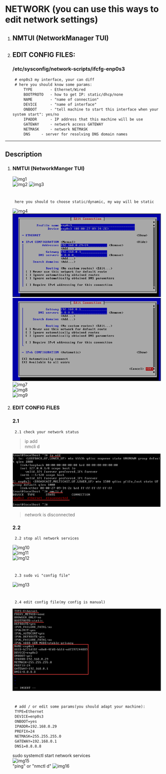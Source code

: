 # NETWORK (you can use this ways to edit network settings)
1. ## NMTUI (NetworkManager TUI)
2. ## EDIT CONFIG FILES:
	### /etc/sysconfig/network-scripts/ifcfg-enp0s3  
		# enp0s3 my interface, your can diff
		# here you should know some params:
			TYPE 		- Ethernet/Wired
			BOOTPROTO	- how to get IP: static/dhcp/none
			NAME		- "name of connection"
			DEVICE		- "name of interface"
			ONBOOT		- "tell machine to start this interface when your system start": yes/no
			IPADDR		- IP address that this machine will be use
			GATEWAY		- network access GATEWAY
			NETMASK		- network NETMASK
			DNS		- server for resolving DNS domain names
***

## Description
1. ### NMTUI (NetworkManger TUI)
	![img1](./imgs/1.png)  
	![img2](./imgs/2.png)
	![img3](./imgs/3.png)  
	#  
		here you should to choose static/dynamic, my way will be static
	![img4](./imgs/4.png)  
	![img5](./imgs/5.png)  
	![img6](./imgs/6.png)  
	![img7](./imgs/7.png)  
	![img8](./imgs/8.png)  
	![img9](./imgs/9.png)  

2. ### EDIT CONFIG FILES  
	### 2.1
		2.1 check your network status  

	> ip add  
	> nmcli d  

	![imgn1](./imgs/n1.png)  
  
	> network is disconnected

	### 2.2    
		2.2 stop all network services  

	![img10](./imgs/10.png)  
	![img11](./imgs/11.png)  
	![img12](./imgs/12.png)  
	#  
		2.3 sudo vi "config file"  

	![img13](./imgs/13.png)  
	#  
		2.4 edit config file(my config is manual)  

	![img14](./imgs/n2.png)  
	#  
		# add / or edit some params(you should adapt your machine):  
		TYPE=Ethernet  
		DEVICE=enp0s3    
		ONBOOT=yes  
		IPADDR=192.168.0.29  
		PREFIX=24  
		NETMASK=255.255.255.0
		GATEWAY=192.168.0.1  
		DNS1=8.8.8.8

	sudo systemctl start network services  
	![img15](./imgs/15.png)  
			"ping" or "nmctl d"
	![img16](./imgs/16.png)
